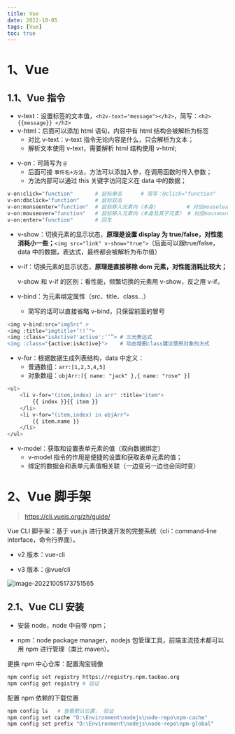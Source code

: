 ```yaml
---
title: Vue
date: 2022-10-05
tags: [Vue]
toc: true
---
```


# 1、Vue

## 1.1、Vue 指令

- v-text：设置标签的文本值，`<h2v-text="message"></h2>`，简写：`<h2> {{message}} </h2>`
- v-html：后面可以添加 html 语句，内容中有 html 结构会被解析为标签
  - 对比 v-text：v-text 指令无论内容是什么，只会解析为文本；
  -  解析文本使用 v-text，需要解析 html 结构使用 v-html;

<!--more-->

- v-on：可简写为 `@`
  - 后面可接 `事件名+方法`，方法可以添加入参，在调用函数时传入参数；
  - 方法内部可以通过 this 关键字访问定义在 data 中的数据；

```bash
v-on:click="function"		# 鼠标单击		# 简写：@click="function"
v-on:dbclick="function"		# 鼠标双击
v-on:monseenter="function"	# 鼠标移入元素内（本身）		  # 对应mouseleave
v-on:mouseover="function"	# 鼠标移入元素内（本身及其子元素） # 对应mouseout
v-on:enter="function"		# 回车
```

- v-show：切换元素的显示状态，**原理是设置 display 为 true/false，对性能消耗小一些；**`<img src="link" v-show="true">`（后面可以跟true/false，data 中的数据，表达式，最终都会被解析为布尔值）

- v-if：切换元素的显示状态，**原理是直接移除 dom 元素，对性能消耗比较大；**

  v-show 和 v-if 的区别：看性能，频繁切换的元素用 v-show，反之用 v-if。

- v-bind：为元素绑定属性（src、title、class...）
  - 简写的话可以直接省略 v-bind，只保留前面的冒号

```bash
<img v-bind:src="imgSrc" >
<img :title="imgtitle+’!!’">
<img :class="isActive?'active':‘’”>	# 三元表达式
<img :class="{active:isActive}">	# 动态增删class建议使用对象的方式
```

- v-for：根据数据生成列表结构，data 中定义：
  - 普通数组：`arr:[1,2,3,4,5]`
  - 对象数组：`objArr:[{ name: "jack" },{ name: "rose" }]`

```bash
<ul>
    <li v-for="(item,index) in arr" :title="item">
    	{{ index }}{{ item }}
    </li>
    <li v-for="(item,index) in objArr">
    	{{ item.name }}
    </li>
</ul>
```

- v-model：获取和设置表单元素的值（双向数据绑定）
  - v-model 指令的作用是便捷的设置和获取表单元素的值；
  - 绑定的数据会和表单元素值相关联（一边变另一边也会同时变）

# 2、Vue 脚手架

> https://cli.vuejs.org/zh/guide/

Vue CLI 脚手架：基于 vue.js 进行快速开发的完整系统（cli：command-line interface，命令行界面）。

- v2 版本：vue-cli

- v3 版本：@vue/cli

![image-20221005173751565](https://haining820-bucket.oss-cn-beijing.aliyuncs.com/typora_img/vue%E8%84%9A%E6%89%8B%E6%9E%B6.png)

## 2.1、Vue CLI 安装

- 安装 node，node 中自带 npm；

- npm：node package manager，nodejs 包管理工具，前端主流技术都可以用 npm 进行管理（类比 maven）。

更换 npm 中心仓库：配置淘宝镜像

```bash
npm config set registry https://registry.npm.taobao.org
npm config get registry	# 验证
```

配置 npm 依赖的下载位置

```bash
npm config ls	# 查看默认位置， 验证
npm config set cache "D:\Environment\nodejs\node-repo\npm-cache"
npm config set prefix "D:\Environment\nodejs\node-repo\npm-global"
```



